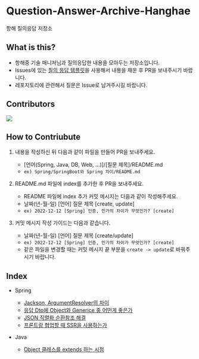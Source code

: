 # Question-Answer-Archive-Hanghae
항해 질의응답 저장소

## What is this?
- 항해중 기술 매니저님과 질의응답한 내용을 모아두는 저장소입니다.
- Issues에 있는 [질의 응답 템플릿](https://github.com/yanJuicy/Question-Answer-Archive-Hanghae/issues/2)을 사용해서 내용을 채운 후 PR을 보내주시기 바랍니다.
- 레포지토리에 관련해서 질문은 Issue로 남겨주시길 바랍니다.

## Contributors
<a href="https://github.com/yanJuicy/Question-Answer-Archive-Hanghae/graphs/contributors">
  <img src="https://contrib.rocks/image?repo=yanJuicy/Question-Answer-Archive-Hanghae" />
</a>


## How to Contriubute
1. 내용을 작성하신 뒤 다음과 같이 파일을 만들어 PR을 보내주세요.
    - [언어(Spring, Java, DB, Web, ...)]/[질문 제목]/README.md
    - `ex) Spring/SpringBoot와 Spring 차이/README.md`

2. README.md 파일에 index를 추가한 후 PR을 보내주세요.
    - README 파일에 index 추가 커밋 메시지는 다음과 같이 작성해주세요.
    - 날짜(년-월-일) [언어] 질문 제목 [create, update]
    - `ex) 2022-12-12 [Spring] 인증, 인가의 차이가 무엇인가? [create]`

3. 커밋 메시지 작성 가이드는 다음과 같습니다.
    - 날짜(년-월-일) [언어] 질문 제목 [create/update]
    - `ex) 2022-12-12 [Spring] 인증, 인가의 차이가 무엇인가? [create]`
    - 같은 파일을 변경할 때는 커밋 메시지 끝 부분을 `create -> update`로 바꿔주시기 바랍니다.

## Index
- Spring
  - [Jackson, ArgumentResolver의 차이](https://github.com/yanJuicy/Question-Answer-Archive-Hanghae/tree/main/Spring/Jackson%EA%B3%BC%20ArgumentReolver%EC%9D%98%20%EC%B0%A8%EC%9D%B4)
  - [응답 Dto에 Object와 Generice 중 어떤게 좋은가](https://github.com/yanJuicy/Question-Answer-Archive-Hanghae/tree/main/Spring/%EC%9D%91%EB%8B%B5%20Dto%EC%97%90%20Object%EC%99%80%20Generice%20%EC%A4%91%20%EC%96%B4%EB%96%A4%EA%B2%8C%20%EC%A2%8B%EC%9D%80%EA%B0%80)
  - [JSON 직렬화 순환참조 해결](https://github.com/yanJuicy/Question-Answer-Archive-Hanghae/tree/main/Spring/JSON%20%EC%A7%81%EB%A0%AC%ED%99%94%20%EC%B0%B8%EC%A1%B0%EC%88%9C%ED%99%98%20%ED%95%B4%EA%B2%B0)
  - [프론트랑 협업할 때 SSR을 사용하는가](https://github.com/yanJuicy/Question-Answer-Archive-Hanghae/tree/main/Spring/%ED%94%84%EB%A1%A0%ED%8A%B8%EB%9E%91%20%ED%98%91%EC%97%85%ED%95%A0%20%EB%95%8C%20SSR%EC%9D%84%20%EC%82%AC%EC%9A%A9%ED%95%98%EB%8A%94%EA%B0%80)


- Java
  - [Object 클래스를 extends 하는 시점](https://github.com/yanJuicy/Question-Answer-Archive-Hanghae/blob/main/Java/Object%20%ED%81%B4%EB%9E%98%EC%8A%A4%20extends%20%EC%8B%9C%EC%A0%90/README.md)
